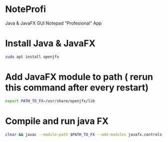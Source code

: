 # NoteProfi

Java &amp; JavaFX GUI Notepad "Profesional" App

# Install Java & JavaFX

```bash
sudo apt install openjfx
```

# Add JavaFX module to path ( rerun this command after every restart)

```bash
export PATH_TO_FX=/usr/share/openjfx/lib
```

# Compile and run java FX

```bash
clear && javac --module-path $PATH_TO_FX --add-modules javafx.controls,javafx.fxml NotepadFX.java && java --module-path $PATH_TO_FX --add-modules javafx.controls,javafx.fxml NotepadFX
```

